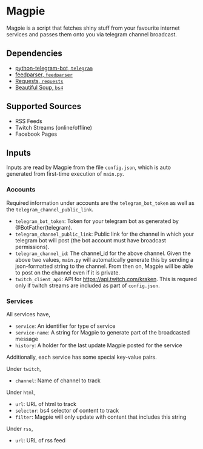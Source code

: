 # Magpie
Magpie is a script that fetches shiny stuff from your favourite internet services and passes them onto you via telegram channel broadcast.

## Dependencies
- [python-telegram-bot, `telegram`](https://github.com/python-telegram-bot/python-telegram-bot)
- [feedparser, `feedparser`](https://github.com/kurtmckee/feedparser)
- [Requests, `requests`](https://github.com/kennethreitz/requests)
- [Beautiful Soup, `bs4`](https://www.crummy.com/software/BeautifulSoup/)

## Supported Sources
- RSS Feeds
- Twitch Streams (online/offline)
- Facebook Pages

## Inputs
Inputs are read by Magpie from the file `config.json`, which is auto generated from first-time execution of `main.py`.

### Accounts
Required information under accounts are the `telegram_bot_token` as well as the `telegram_channel_public_link`.
- `telegram_bot_token`: Token for your telegram bot as generated by @BotFather(telegram).
- `telegram_channel_public_link`: Public link for the channel in which your telegram bot will post (the bot account must have broadcast permissions).
- `telegram_channel_id`: The channel_id for the above channel. Given the above two values, `main.py` will automatically generate this by sending a json-formatted string to the channel. From then on, Magpie will be able to post on the channel even if it is private.
- `twitch_client_api`: API for https://api.twitch.com/kraken. This is requred only if twitch streams are included as part of `config.json`.

### Services
All services have,
- `service`: An identifier for type of service
- `service-name`: A string for Magpie to generate part of the broadcasted message
- `history`: A holder for the last update Magpie posted for the service

Additionally, each service has some special key-value pairs.

Under `twitch`,
- `channel`: Name of channel to track

Under `html`,
- `url`: URL of html to track
- `selector`: bs4 selector of content to track
- `filter`: Magpie will only update with content that includes this string

Under `rss`,
- `url`: URL of rss feed
